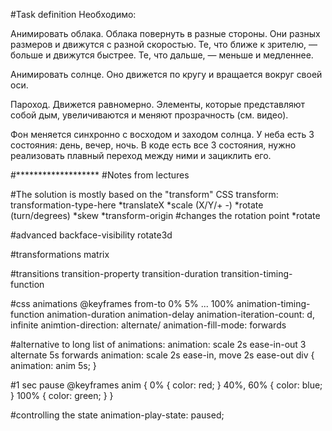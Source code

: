 #Task definition
Необходимо:

Анимировать облака. Облака повернуть в разные стороны.
Они разных размеров и движутся с разной скоростью. 
Те, что ближе к зрителю, — больше и движутся быстрее. 
Те, что дальше, — меньше и медленнее.

Анимировать солнце. 
Оно движется по кругу и вращается вокруг своей оси.

Пароход. 
Движется равномерно. 
Элементы, которые представляют собой дым, 
увеличиваются и меняют прозрачность (см. видео).

Фон меняется синхронно с восходом и заходом солнца. 
У неба есть 3 состояния: день, вечер, ночь. 
В коде есть все 3 состояния, 
нужно реализовать плавный переход между ними и зациклить его.

#*******************
#Notes from lectures

#The solution is mostly based on the "transform" CSS
transform: transformation-type-here
*translateX
*scale (X/Y/+ -)
*rotate (turn/degrees)
*skew 
*transform-origin #changes the rotation point
*rotate

#advanced
backface-visibility
rotate3d

#transformations matrix

#transitions
transition-property
transition-duration
transition-timing-function

#css animations
@keyframes 
from-to
0% 5% ... 100%
animation-timing-function
animation-duration
animation-delay
animation-iteration-count: d, infinite
animtion-direction: alternate/
animation-fill-mode: forwards

#alternative to long list of animations:
animation: scale 2s ease-in-out 3 alternate 5s forwards
animation: scale 2s ease-in, move 2s ease-out
div {
  animation: anim 5s;
}

#1 sec pause
@keyframes anim {
  0% {
    color: red;
  }
  40%, 60% {
    color: blue;
  }
  100% {
    color: green;
  }
}

#controlling the state
animation-play-state: paused;
